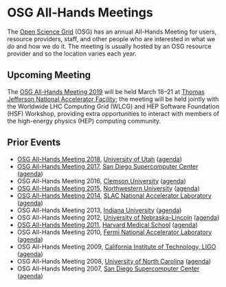 # OSG All-Hands Meetings

The [Open Science Grid](https://www.opensciencegrid.org) (OSG) has an annual All-Hands Meeting for users, resource
providers, staff, and other people who are interested in what we do and how we do it.  The meeting is usually hosted by
an OSG resource provider and so the location varies each year.

## Upcoming Meeting

The [OSG All-Hands Meeting 2019](/2019/index.md) will be held March 18&ndash;21 at [Thomas Jefferson National
Accelerator Facility](https://www.jlab.org); the meeting will be held jointly with the Worldwide LHC Computing Grid
(WLCG) and HEP Software Foundation (HSF) Workshop, providing extra opportunities to interact with members of the
high-energy physics (HEP) computing community.

## Prior Events

* [OSG All-Hands Meeting 2018](/2018/index.md),
  [University of Utah](https://www.utah.edu/)
  ([agenda](https://indico.fnal.gov/event/15344/))
* [OSG All-Hands Meeting 2017](https://www.eiseverywhere.com/ehome/221621),
  [San Diego Supercomputer Center](http://www.sdsc.edu/)
  ([agenda](https://indico.fnal.gov/event/12973/))
* OSG All-Hands Meeting 2016,
  [Clemson University](http://www.clemson.edu/)
  ([agenda](https://indico.fnal.gov/event/10571/))
* [OSG All-Hands Meeting 2015](http://sites.northwestern.edu/osg-ahm2015/),
  [Northwestern University](http://www.northwestern.edu/)
  ([agenda](https://indico.fnal.gov/event/8580/))
* [OSG All-Hands Meeting 2014](https://app.certain.com/profile/web/index.cfm?PKwebID=0x5948342f2c&varPage=home),
  [SLAC National Accelerator Laboratory](https://www6.slac.stanford.edu/)
  ([agenda](https://indico.fnal.gov/event/7207/))
* OSG All-Hands Meeting 2013,
  [Indiana University](https://www.iu.edu/)
  ([agenda](https://indico.fnal.gov/event/5610/))
* OSG All-Hands Meeting 2012,
  [University of Nebraska&ndash;Lincoln](http://hcc.unl.edu/)
  ([agenda](https://indico.fnal.gov/event/5109/))
* [OSG All-Hands Meeting 2011](https://sites.google.com/a/hkl.hms.harvard.edu/osgahm-2011/),
  [Harvard Medical School](https://hms.harvard.edu/)
  ([agenda](https://indico.fnal.gov/event/3627/))
* OSG All-Hands Meeting 2010,
  [Fermi National Accelerator Laboratory](http://www.fnal.gov/)
  ([agenda](https://indico.fnal.gov/event/2871/))
* OSG All-Hands Meeting 2009,
  [California Institute of Technology, LIGO](https://www.ligo.caltech.edu/LA)
  ([agenda](https://indico.fnal.gov/event/2012/))
* OSG All-Hands Meeting 2008,
  [University of North Carolina](http://www.unc.edu/)
  ([agenda](https://indico.fnal.gov/event/1037/))
* OSG All-Hands Meeting 2007,
  [San Diego Supercomputer Center](http://www.sdsc.edu/)
  ([agenda](https://indico.fnal.gov/event/468/))
